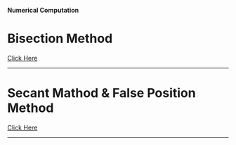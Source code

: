 **Numerical Computation**

# Bisection Method
[Click Here](./Homework_1/README.md)

---

# Secant Mathod & False Position Method
[Click Here](./Homework_2/README.md)

---
